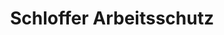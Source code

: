 ---
title: "Schloffer Arbeitsschutz"
url: /hart-bei-graz/schloffer-arbeitsschutz/
shop: Kleidung
---